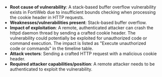 - **Root cause of vulnerability**: A stack-based buffer overflow vulnerability exists in FortiWeb due to insufficient bounds checking when processing the cookie header in HTTP requests.
- **Weaknesses/vulnerabilities present**: Stack-based buffer overflow.
- **Impact of exploitation**: A remote, authenticated attacker can crash the httpd daemon thread by sending a crafted cookie header. The vulnerability could potentially be exploited for unauthorized code or command execution. The impact is listed as "Execute unauthorized code or commands" in the timeline table.
- **Attack vectors**: Sending a crafted HTTP request with a malicious cookie header.
- **Required attacker capabilities/position**: A remote attacker needs to be authenticated to exploit the vulnerability.